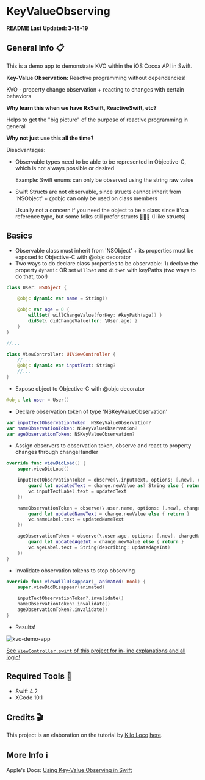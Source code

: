 # KeyValueObserving

**README Last Updated: 3-18-19**

## General Info :clipboard:

This is a demo app to demonstrate KVO within the iOS Cocoa API in Swift.

**Key-Value Observation:** Reactive programming without dependencies!

KVO - property change observation + reacting to changes with certain behaviors

**Why learn this when we have RxSwift, ReactiveSwift, etc?**

Helps to get the "big picture" of the purpose of reactive programming in general  

**Why not just use this all the time?**

Disadvantages:

- Observable types need to be able to be represented in Objective-C, which is not always possible or desired

    Example: Swift enums can only be observed using the string raw value
      
- Swift Structs are not observable, since structs cannot inherit from 'NSObject' + @objc can only be used on class members

    Usually not a concern if you need the object to be a class since it's a reference type, but some folks still prefer structs 🤷🏾‍♀️ (I like structs)
     
## Basics

- Observable class must inherit from 'NSObject' + its properties must be exposed to Objective-C with @objc decorator
- Two ways to do declare class properties to be observable: 1) declare the property `dynamic` OR set `willSet` and `didSet` with keyPaths (two ways to do that, too!)

```swift
class User: NSObject {

    @objc dynamic var name = String()

    @objc var age = 0 {
        willSet{ willChangeValue(forKey: #keyPath(age)) }
        didSet{ didChangeValue(for: \User.age) }
    }
}

//...

class ViewController: UIViewController {
    //...
    @objc dynamic var inputText: String?
    //...
}
```

- Expose object to Objective-C with @objc decorator

```swift
@objc let user = User()
```
- Declare observation token of type 'NSKeyValueObservation'

```swift
var inputTextObservationToken: NSKeyValueObservation?
var nameObservationToken: NSKeyValueObservation?
var ageObservationToken: NSKeyValueObservation?
```
- Assign observers to observation token, observe and react to property changes through changeHandler

```swift
override func viewDidLoad() {
    super.viewDidLoad()

    inputTextObservationToken = observe(\.inputText, options: [.new], changeHandler: { (vc, change) in
        guard let updatedText = change.newValue as? String else { return }
        vc.inputTextLabel.text = updatedText
    })

    nameObservationToken = observe(\.user.name, options: [.new], changeHandler: { (vc, change) in
        guard let updatedNameText = change.newValue else { return }
        vc.nameLabel.text = updatedNameText
    })

    ageObservationToken = observe(\.user.age, options: [.new], changeHandler: { (vc, change) in
        guard let updatedAgeInt = change.newValue else { return }
        vc.ageLabel.text = String(describing: updatedAgeInt)
    })
}
```
- Invalidate observation tokens to stop observing

```swift
override func viewWillDisappear(_ animated: Bool) {
    super.viewDidDisappear(animated)

    inputTextObservationToken?.invalidate()
    nameObservationToken?.invalidate()
    ageObservationToken?.invalidate()
}
```

- Results!

![kvo-demo-app](https://user-images.githubusercontent.com/8409475/54553143-f2892e80-4987-11e9-85ce-0e15f7b849f0.gif "KVO Demo App")
     
[See `ViewController.swift` of this project for in-line explanations and all logic!](https://github.com/BritneyS/KeyValueObserving/blob/master/KeyValueObserving/ViewController.swift)

## Required Tools :wrench:

- Swift 4.2
- XCode 10.1

## Credits :clapper:

This project is an elaboration on the tutorial by [Kilo Loco](https://www.youtube.com/channel/UCv75sKQFFIenWHrprnrR9aA) [here](https://www.youtube.com/watch?v=Wu5l4e5uW4w).

## More Info :information_source:

Apple's Docs: [Using Key-Value Observing in Swift](https://developer.apple.com/documentation/swift/cocoa_design_patterns/using_key-value_observing_in_swift)
